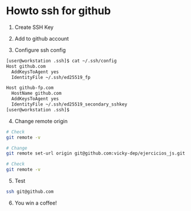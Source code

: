 # Howto ssh for github

1. Create SSH Key

2. Add to github account

3. Configure ssh config

```bash
[user@workstation .ssh]$ cat ~/.ssh/config 
Host github.com	
  AddKeysToAgent yes
  IdentityFile ~/.ssh/ed25519_fp

Host github-fp.com
  HostName github.com
  AddKeysToAgent yes
  IdentityFile ~/.ssh/ed25519_secondary_sshkey
[user@workstation .ssh]$ 
```

4. Change remote origin

```bash
# Check
git remote -v

# Change
git remote set-url origin git@github.com:vicky-dep/ejercicios_js.git

# Check
git remote -v
```

5. Test

```bash
ssh git@github.com
```

6. You win a coffee!

